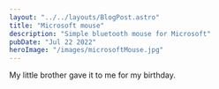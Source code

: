 ```yaml
---
layout: "../../layouts/BlogPost.astro"
title: "Microsoft mouse"
description: "Simple bluetooth mouse for Microsoft"
pubDate: "Jul 22 2022"
heroImage: "/images/microsoftMouse.jpg"
---
```


My little brother gave it to me for my birthday.
